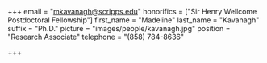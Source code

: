 +++
email = "mkavanagh@scripps.edu"
honorifics = ["Sir Henry Wellcome Postdoctoral Fellowship"]
first_name = "Madeline"
last_name = "Kavanagh"
suffix = "Ph.D."
picture = "images/people/kavanagh.jpg"
position = "Research Associate"
telephone = "(858) 784-8636"

+++

